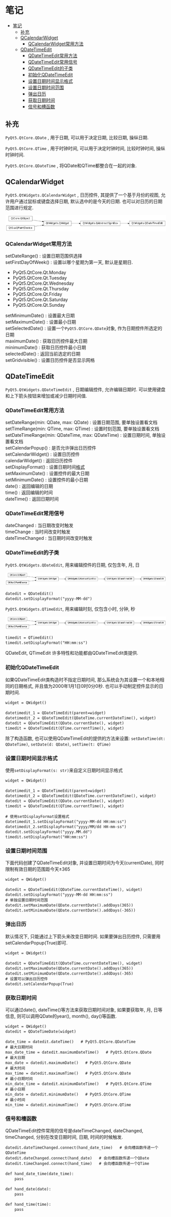# 笔记

<!-- TOC -->

- [笔记](#笔记)
    - [补充](#补充)
    - [QCalendarWidget](#qcalendarwidget)
        - [QCalendarWidget常用方法](#qcalendarwidget常用方法)
    - [QDateTimeEdit](#qdatetimeedit)
        - [QDateTimeEdit常用方法](#qdatetimeedit常用方法)
        - [QDateTimeEdit常用信号](#qdatetimeedit常用信号)
        - [QDateTimeEdit的子类](#qdatetimeedit的子类)
        - [初始化QDateTimeEdit](#初始化qdatetimeedit)
        - [设置日期时间显示格式](#设置日期时间显示格式)
        - [设置日期时间范围](#设置日期时间范围)
        - [弹出日历](#弹出日历)
        - [获取日期时间](#获取日期时间)
        - [信号和槽函数](#信号和槽函数)

<!-- /TOC -->

## 补充

`PyQt5.QtCore.QDate` , 用于日期, 可以用于决定日期, 比较日期, 操纵日期.

`PyQt5.QtCore.QTime` , 用于时钟时间, 可以用于决定时钟时间, 比较时钟时间, 操纵时钟时间.

`PyQt5.QtCore.QDateTime` , 将QDate和QTime都整合在一起的对象.

## QCalendarWidget

`PyQt5.QtWidgets.QCalendarWidget` , 日历控件, 其提供了一个基于月份的视图, 允许用户通过鼠标或键盘选择日期, 默认选中的是今天的日期. 也可以对日历的日期范围进行规定.

![QDateTimeEdit](./img/8-1-QDateTimeEdit.png)

### QCalendarWidget常用方法

setDateRange() : 设置日期范围供选择  
setFirstDayOfWeek() : 设置以哪个星期为第一天, 默认是星期日.
  + PyQt5.QtCore.Qt.Monday
  + PyQt5.QtCore.Qt.Tuesday
  + PyQt5.QtCore.Qt.Wednesday
  + PyQt5.QtCore.Qt.Thursday
  + PyQt5.QtCore.Qt.Friday
  + PyQt5.QtCore.Qt.Saturday
  + PyQt5.QtCore.Qt.Sunday

setMinimumDate() : 设置最大日期  
setMaximumDate() : 设置最小日期  
setSelectedDate() : 设置一个`PyQt5.QtCore.QDate`对象, 作为日期控件所选定的日期  
maximumDate() : 获取日历控件最大日期  
minimumDate() : 获取日历控件最小日期  
selectedDate() : 返回当前选定的日期  
setGridvisible() : 设置日历控件是否显示网格

## QDateTimeEdit

`PyQt5.QtWidgets.QDateTimeEdit` , 日期编辑控件, 允许编辑日期时. 可以使用键盘和上下箭头按钮来增加或减少日期时间值. 

### QDateTimeEdit常用方法

setDateRange(min: QDate, max: QDate) : 设置日期范围, 要单独设置看文档  
setTimeRange(min: QTime, max: QTime) : 设置时刻范围, 要单独设置看文档  
setDateTimeRange(min: QDateTime, max: QDateTime) : 设置日期时间, 单独设置看文档  
setCalendarPopup() : 是否允许弹出日历控件  
setCalendarWidget() : 设置日历控件  
calendarWidget() : 返回日历控件  
setDisplayFormat() : 设置日期时间[格式](https://docs.python.org/3/library/datetime.html#strftime-and-strptime-format-codes)  
setMaximumDate() : 设置控件的最大日期  
setMinimumDate() : 设置控件的最小日期  
date() : 返回编辑的日期  
time() : 返回编辑的时间  
dateTime() : 返回日期时间  

### QDateTimeEdit常用信号

dateChanged : 当日期改变时触发  
timeChange : 当时间改变时触发  
dateTimeChanged : 当日期时间改变时触发  

### QDateTimeEdit的子类

`PyQt5.QtWidgets.QDateEdit`, 用来编辑控件的日期, 仅包含年, 月, 日

![QDateEdit](./img/8-2-QDateEdit.png)

    datedit = QDateEdit()
    datedit.setDisplayFormat("yyyy-MM-dd")

`PyQt5.QtWidgets.QTimeEdit`, 用来编辑时刻, 仅包含小时, 分钟, 秒

![QTimeEdit](./img/8-3-QTimeEdit.png)

    timedit = QTimeEdit()
    timedit.setDisplayFormat("HH:mm:ss")

QDateEdit, QTimeEdit 许多特性和功能都由QDateTimeEdit类提供.

### 初始化QDateTimeEdit

如果QDateTimeEdit类构造时不指定日期时间, 那么系统会为其设置一个和本地相同的日期格式, 并且值为2000年1月1日0时0分0秒. 也可以手动制定控件显示的日期时间.

    widget = QWidget()
    
    datetimedit_1 = QDateTimeEdit(parent=widget)
    datetimedit_2 = QDateTimeEdit(QDateTime.currentDateTime(), widget)
    datedit = QDateTimeEdit(QDate.currentDate(), widget)
    timedit = QDateTimeEdit(QTime.currentTime(), widget)

除了构造函数, 也可以使用QDateTimeEdit的提供的方法来设置: `setDateTime(dt: QDateTime)`, `setDate(d: QDate)`, `setTime(t: QTime)`

### 设置日期时间显示格式

使用`setDisplayFormat(s: str)`来自定义日期时间显示格式

    widget = QWidget()

    datetimedit_1 = QDateTimeEdit(parent=widget)
    datetimedit_2 = QDateTimeEdit(QDateTime.currentDateTime(), widget)
    datedit = QDateTimeEdit(QDate.currentDate(), widget)
    timedit = QDateTimeEdit(QTime.currentTime(), widget)

    # 使用setDisplayFormat设置格式
    datetimedit_1.setDisplayFormat("yyyy-MM-dd HH:mm:ss")
    datetimedit_2.setDisplayFormat("yyyy/MM/dd HH-mm-ss")
    datedit.setDisplayFormat("yyyy.MM.dd")
    timedit.setDisplayFormat("HH:mm:ss")

### 设置日期时间范围

下面代码创建了QDateTimeEdit对象, 并设置日期时间为今天(currentDate), 同时限制有效日期的范围距今天±365

    widget = QWidget()

    datedit = QDateTimeEdit(QDateTime.currentDateTime(), widget)
    datedit.setDisplayFormat("yyyy-MM-dd HH:mm:ss")
    # 单独设置日期时间范围
    datedit.setMaximumDate(QDate.currentDate().addDays(365))
    datedit.setMinimumDate(QDate.currentDate().addDays(-365))

### 弹出日历

默认情况下, 只能通过上下箭头来改变日期时间. 如果要弹出日历控件, 只需要用setCalendarPopup(True)即可.

    widget = QWidget()

    datedit = QDateTimeEdit(QDateTime.currentDateTime(), widget)
    datedit.setMaximumDate(QDate.currentDate().addDays(365))
    datedit.setMinimumDate(QDate.currentDate().addDays(-365)
    # 设置可以弹出日历控件
    datedit.setCalendarPopup(True)

### 获取日期时间

可以通过date(), dateTime()等方法来获取日期时间对象, 如果要获取年, 月, 日等信息, 则可以调用QDate的year(), month(), day()等函数.

    widget = QWidget()
    datedit = QDateTimeDate(widget)

    date_time = datedit.dateTime()   # PyQt5.QtCore.QDateTime
    # 最大日期时间
    max_date_time = datedit.maximumDateTime()   # PyQt5.QtCore.QDate
    # 最大日期
    max_date = datedit.maximumDate()   # PyQt5.QtCore.QDate
    # 最大时间
    max_time = datedit.maximumTime()   # PyQt5.QtCore.QDate
    # 最小日期时间
    min_date_time = datedit.minimumDateTime()   # PyQt5.QtCore.QTime
    # 最小日期
    min_date = datedit.minimumDate()   # PyQt5.QtCore.QTime
    # 最小时间
    min_time = datedit.minimumTime()   # PyQt5.QtCore.QTime

### 信号和槽函数

QDateTimeEdit控件常用的信号是dateTimeChanged, dateChanged, timeChanged, 分别在改变日期时间, 日期, 时间的时候触发.

    datedit.dateTimeChanged.connect(hand_date_time)   # 会向槽函数传递一个QDateTime
    datedit.dateChanged.connect(hand_date)   # 会向槽函数传递一个QDate
    datedit.timeChanged.connect(hand_time)   # 会向槽函数传递一个QTime

    def hand_date_time(date_time):
        pass

    def hand_date(date):
        pass

    def hand_time(time):
        pass
